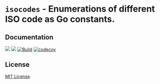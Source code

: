 # `isocodes` - Enumerations of different ISO code as Go constants.

## Documentation
[![](https://goreportcard.com/badge/github.com/heartwilltell/isocodes)](https://goreportcard.com/report/github.com/heartwilltell/isocodes)
[![](https://pkg.go.dev/badge/github.com/heartwilltell/isocodes?utm_source=godoc)](https://pkg.go.dev/github.com/heartwilltell/isocodes)
[![Build](https://github.com/heartwilltell/isocodes/actions/workflows/pr.yml/badge.svg)](https://github.com/heartwilltell/isocodes/actions/workflows/pr.yml)
[![codecov](https://codecov.io/gh/heartwilltell/isocodes/branch/main/graph/badge.svg?token=JFY9EQ4F2A)](https://codecov.io/gh/heartwilltell/isocodes)

## License
[MIT License](LICENSE).